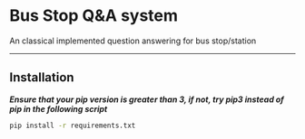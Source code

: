# Bus Stop Q&A system

An classical implemented question answering for bus stop/station

---

## Installation

***Ensure that your pip version is greater than 3, if not, try pip3 instead of pip in the following script***

```bash
pip install -r requirements.txt
```
